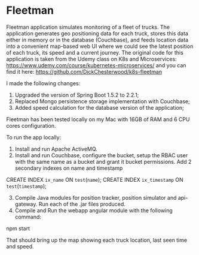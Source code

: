 # Fleetman

Fleetman application simulates monitoring of a fleet of trucks. The application generates geo positioning data for each truck, stores this data either in memory or in the database (Couchbase), and feeds location data into a convenient map-based web UI where we could see the latest position of each truck, its speed and a current journey. The original code for this application is taken from the Udemy class on K8s and Microservices: https://www.udemy.com/course/kubernetes-microservices/ and you can find it here: https://github.com/DickChesterwood/k8s-fleetman

I made the following changes:

1) Upgraded the version of Spring Boot 1.5.2 to 2.2.1;
2) Replaced Mongo persistence storage implementation with Couchbase;
3) Added speed calculation for the database version of the application;

Fleetman has been tested locally on my Mac with 16GB of RAM and 6 CPU cores configuration.

To run the app locally:

1) Install and run Apache ActiveMQ.
2) Install and run Couchbase, configure the bucket, setup the RBAC user with the same name as a bucket and grant it bucket permissions. Add 2 secondary indexes on name and timestamp

CREATE INDEX `ix_name` ON `test`(`name`);
CREATE INDEX `ix_timestamp` ON `test`(`timestamp`);

3) Compile Java modules for position tracker, position simulator and api-gateway. Run each of the .jar files produced.
4) Compile and Run the webapp angular module with the following command: 

npm start 

That should bring up the map showing each truck location, last seen time and speed.
